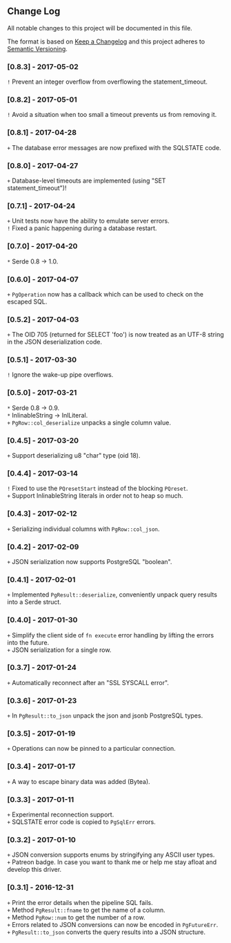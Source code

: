 ## Change Log
All notable changes to this project will be documented in this file.

The format is based on [Keep a Changelog](http://keepachangelog.com/) and this project adheres to [Semantic Versioning](http://semver.org/).

### [0.8.3] - 2017-05-02
`!` Prevent an integer overflow from overflowing the statement_timeout.

### [0.8.2] - 2017-05-01
`!` Avoid a situation when too small a timeout prevents us from removing it.

### [0.8.1] - 2017-04-28
`+` The database error messages are now prefixed with the SQLSTATE code.

### [0.8.0] - 2017-04-27
`+` Database-level timeouts are implemented (using "SET statement_timeout")!

### [0.7.1] - 2017-04-24
`+` Unit tests now have the ability to emulate server errors.  
`!` Fixed a panic happening during a database restart.

### [0.7.0] - 2017-04-20
`*` Serde 0.8 -> 1.0.

### [0.6.0] - 2017-04-07
`+` `PgOperation` now has a callback which can be used to check on the escaped SQL.

### [0.5.2] - 2017-04-03
`+` The OID 705 (returned for SELECT 'foo') is now treated as an UTF-8 string in the JSON deserialization code.

### [0.5.1] - 2017-03-30
`!` Ignore the wake-up pipe overflows.

### [0.5.0] - 2017-03-21
`*` Serde 0.8 -> 0.9.  
`*` InlinableString -> InlLiteral.  
`+` `PgRow::col_deserialize` unpacks a single column value.

### [0.4.5] - 2017-03-20
`+` Support deserializing u8 "char" type (oid 18).

### [0.4.4] - 2017-03-14
`!` Fixed to use the `PQresetStart` instead of the blocking `PQreset`.  
`+` Support InlinableString literals in order not to heap so much.

### [0.4.3] - 2017-02-12
`+` Serializing individual columns with `PgRow::col_json`.

### [0.4.2] - 2017-02-09
`+` JSON serialization now supports PostgreSQL "boolean".

### [0.4.1] - 2017-02-01
`+` Implemented `PgResult::deserialize`, conveniently unpack query results into a Serde struct.

### [0.4.0] - 2017-01-30
`+` Simplify the client side of `fn execute` error handling by lifting the errors into the future.  
`+` JSON serialization for a single row.

### [0.3.7] - 2017-01-24
`+` Automatically reconnect after an "SSL SYSCALL error".

### [0.3.6] - 2017-01-23
`+` In `PgResult::to_json` unpack the json and jsonb PostgreSQL types.

### [0.3.5] - 2017-01-19
`+` Operations can now be pinned to a particular connection.

### [0.3.4] - 2017-01-17
`+` A way to escape binary data was added (Bytea).

### [0.3.3] - 2017-01-11
`+` Experimental reconnection support.  
`+` SQLSTATE error code is copied to `PgSqlErr` errors.

### [0.3.2] - 2017-01-10
`+` JSON conversion supports enums by stringifying any ASCII user types.  
`+` Patreon badge. In case you want to thank me or help me stay afloat and develop this driver.

### [0.3.1] - 2016-12-31
`+` Print the error details when the pipeline SQL fails.  
`+` Method `PgResult::fname` to get the name of a column.  
`+` Method `PgRow::num` to get the number of a row.  
`+` Errors related to JSON conversions can now be encoded in `PgFutureErr`.  
`+` `PgResult::to_json` converts the query results into a JSON structure.
